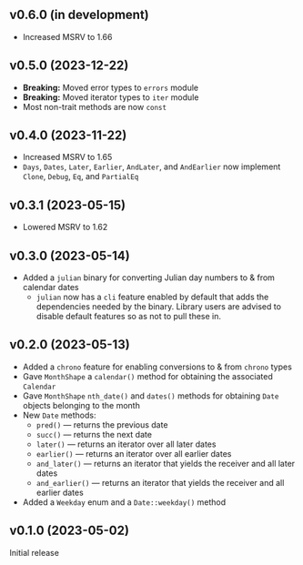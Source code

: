 v0.6.0 (in development)
-----------------------
- Increased MSRV to 1.66

v0.5.0 (2023-12-22)
-------------------
- **Breaking:** Moved error types to `errors` module
- **Breaking:** Moved iterator types to `iter` module
- Most non-trait methods are now `const`

v0.4.0 (2023-11-22)
-------------------
- Increased MSRV to 1.65
- `Days`, `Dates`, `Later`, `Earlier`, `AndLater`, and `AndEarlier` now
  implement `Clone`, `Debug`, `Eq`, and `PartialEq`

v0.3.1 (2023-05-15)
-------------------
- Lowered MSRV to 1.62

v0.3.0 (2023-05-14)
-------------------
- Added a `julian` binary for converting Julian day numbers to & from calendar
  dates
    - `julian` now has a `cli` feature enabled by default that adds the
      dependencies needed by the binary.  Library users are advised to disable
      default features so as not to pull these in.

v0.2.0 (2023-05-13)
-------------------
- Added a `chrono` feature for enabling conversions to & from `chrono` types
- Gave `MonthShape` a `calendar()` method for obtaining the associated
  `Calendar`
- Gave `MonthShape` `nth_date()` and `dates()` methods for obtaining `Date`
  objects belonging to the month
- New `Date` methods:
    - `pred()` — returns the previous date
    - `succ()` — returns the next date
    - `later()` — returns an iterator over all later dates
    - `earlier()` — returns an iterator over all earlier dates
    - `and_later()` — returns an iterator that yields the receiver and all
      later dates
    - `and_earlier()` — returns an iterator that yields the receiver and all
      earlier dates
- Added a `Weekday` enum and a `Date::weekday()` method

v0.1.0 (2023-05-02)
-------------------
Initial release
